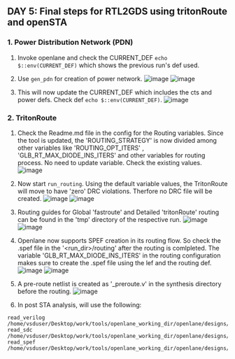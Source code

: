 ## DAY 5: Final steps for RTL2GDS using tritonRoute and openSTA

### 1. Power Distribution Network (PDN)

1. Invoke openlane and check the CURRENT_DEF `echo $::env(CURRENT_DEF)` which shows the previous run's def used.
2. Use `gen_pdn` for creation of power network.
![image](https://github.com/prachurjyaghy/Physical-Design-using-OpenLANE-SKY130/assets/48976708/30ac2957-6295-48a5-af3c-aaaa7d119bbb)
![image](https://github.com/prachurjyaghy/Physical-Design-using-OpenLANE-SKY130/assets/48976708/4ea7bf46-abdb-441d-8960-9ff9c883564f)

3. This will now update the CURRENT_DEF which includes the cts and power defs. Check def `echo $::env(CURRENT_DEF)`.
![image](https://github.com/prachurjyaghy/Physical-Design-using-OpenLANE-SKY130/assets/48976708/8683b014-bc84-4791-bcc4-d4df3de572b0)


### 2. TritonRoute

1. Check the Readme.md file in the config for the Routing variables. Since the tool is updated, the 'ROUTING_STRATEGY' is now divided among other variables like 'ROUTING_OPT_ITERS' , 'GLB_RT_MAX_DIODE_INS_ITERS' and other variables for routing process. No need to update variable. Check the existing values.
![image](https://github.com/prachurjyaghy/Physical-Design-using-OpenLANE-SKY130/assets/48976708/c5a3c5ef-fc19-435b-aaf3-3215f097de19)

2. Now start `run_routing`. Using the default variable values, the TritonRoute will move to have 'zero' DRC violations. Therfore no DRC file will be created.
![image](https://github.com/prachurjyaghy/Physical-Design-using-OpenLANE-SKY130/assets/48976708/86f77cd8-b058-4cf8-81ad-82a0d0c22922)
![image](https://github.com/prachurjyaghy/Physical-Design-using-OpenLANE-SKY130/assets/48976708/8e6c6e0d-ddc0-47f3-81bb-fd590745b83e)

3. Routing guides for Global 'fastroute' and Detailed 'tritonRoute' routing can be found in the 'tmp' directory of the respective run.
![image](https://github.com/prachurjyaghy/Physical-Design-using-OpenLANE-SKY130/assets/48976708/8b21a3e3-eb6e-41d5-8560-7e838cb6a3a8)
![image](https://github.com/prachurjyaghy/Physical-Design-using-OpenLANE-SKY130/assets/48976708/326a27b9-6ed4-485c-b3f1-04d23b07feb6)

4. Openlane now supports SPEF creation in its routing flow. So check the .spef file in the '<run_dir>/routing' after the routing is comlpleted. The variable 'GLB_RT_MAX_DIODE_INS_ITERS' in the routing configuration makes sure to create the .spef file using the lef and the routing def.
![image](https://github.com/prachurjyaghy/Physical-Design-using-OpenLANE-SKY130/assets/48976708/072dc1a8-f68b-4656-af18-3f16c385ab1a)
![image](https://github.com/prachurjyaghy/Physical-Design-using-OpenLANE-SKY130/assets/48976708/97c00fa9-2a7b-4e2e-bfc0-382e1d6c4768)

6. A pre-route netlist is created as '_preroute.v' in the synthesis directory before the routing.
![image](https://github.com/prachurjyaghy/Physical-Design-using-OpenLANE-SKY130/assets/48976708/54cb56d5-3e5b-41ec-8782-19cd6d514d24)

7.  In post STA analysis, will use the following:
```
read_verilog /home/vsduser/Desktop/work/tools/openlane_working_dir/openlane/designs/picorv32a/runs/New_RUN_13_08/results/synthesis/picorv32a.synthesis_preroute.v
read_sdc  /home/vsduser/Desktop/work/tools/openlane_working_dir/openlane/designs/picorv32a/src/mybase.sdc
read_spef /home/vsduser/Desktop/work/tools/openlane_working_dir/openlane/designs/picorv32a/runs/New_RUN_13_08/results/routing/picorv32a.spef
